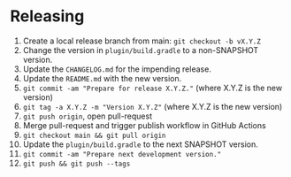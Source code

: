 # Releasing

1. Create a local release branch from main: `git checkout -b vX.Y.Z`
2. Change the version in `plugin/build.gradle` to a non-SNAPSHOT version.
3. Update the `CHANGELOG.md` for the impending release.
4. Update the `README.md` with the new version.
5. `git commit -am "Prepare for release X.Y.Z."` (where X.Y.Z is the new version)
6. `git tag -a X.Y.Z -m "Version X.Y.Z"` (where X.Y.Z is the new version)
7. `git push origin`, open pull-request
8. Merge pull-request and trigger publish workflow in GitHub Actions
9. `git checkout main && git pull origin`
10. Update the `plugin/build.gradle` to the next SNAPSHOT version.
11. `git commit -am "Prepare next development version."`
12. `git push && git push --tags`
